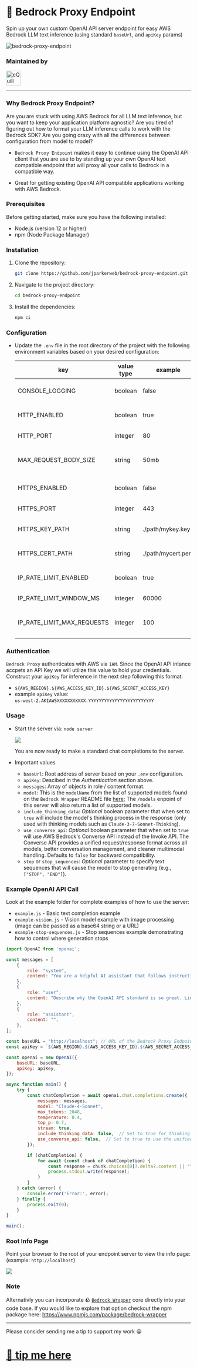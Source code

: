 # 🔀 Bedrock Proxy Endpoint
Spin up your own custom OpenAI API server endpoint for easy AWS Bedrock LLM text inference (using standard `baseUrl`, and `apiKey` params)

![bedrock-proxy-endpoint](https://raw.githubusercontent.com/jparkerweb/bedrock-proxy-endpoint/refs/heads/main/.readme/bedrock-proxy-endpoint.jpg)

### Maintained by
<a href="https://www.equilllabs.com">
  <img src="https://raw.githubusercontent.com/jparkerweb/eQuill-Labs/refs/heads/main/src/static/images/logo-text-outline.png" alt="eQuill Labs" height="40">
</a>

---

### Why Bedrock Proxy Endpoint?

Are you are stuck with using AWS Bedrock for all LLM text inference, but you want to keep your application platform agnostic?  Are you tired of figuring out how to format your LLM inference calls to work with the Bedrock SDK? Are you going crazy with all the differences between configuration from model to model?

- `Bedrock Proxy Endpoint` makes it easy to continue using the OpenAI API client that you are use to by standing up your own OpenAI text compatible endpoint that will proxy all your calls to Bedrock in a compatible way.

- Great for getting existing OpenAI API compatible applications working with AWS Bedrock.


### Prerequisites

Before getting started, make sure you have the following installed:

- Node.js (version 12 or higher)
- npm (Node Package Manager)

### Installation

1. Clone the repository:

    ```bash
    git clone https://github.com/jparkerweb/bedrock-proxy-endpoint.git
    ```

2. Navigate to the project directory:

    ```bash
    cd bedrock-proxy-endpoint
    ```

3. Install the dependencies:

    ```bash
    npm ci
    ```

### Configuration

* Update the `.env` file in the root directory of the project with the following
  environment variables based on your desired configuration:

    | key                        | value type | example                   | notes                          |
    |----------------------------|------------|---------------------------|--------------------------------|
    | CONSOLE_LOGGING            | boolean    | false                     | Show realtime logs             |
    | HTTP_ENABLED               | boolean    | true                      | Start a HTTP server            |
    | HTTP_PORT                  | integer    | 80                        | HTTP server port               |
    | MAX_REQUEST_BODY_SIZE      | string     | 50mb                      | Maximum size for request body  |
    | HTTPS_ENABLED              | boolean    | false                     | Start a HTTPS server           |
    | HTTPS_PORT                 | integer    | 443                       | HTTPS server port              |
    | HTTPS_KEY_PATH             | string     | ./path/mykey.key          | Path to key file for HTTPS     |
    | HTTPS_CERT_PATH            | string     | ./path/mycert.pem         | Path to cert file for HTTPS    |
    | IP_RATE_LIMIT_ENABLED      | boolean    | true                      | Enable rate limiting by IP     |
    | IP_RATE_LIMIT_WINDOW_MS    | integer    | 60000                     | Window in milliseconds         |
    | IP_RATE_LIMIT_MAX_REQUESTS | integer    | 100                       | Max requests per IP per window |

### Authentication

`Bedrock Proxy` authenticates with AWS via `IAM`. Since the OpenAI API intance accpets an API Key we will utilize this value to hold your credentials. Construct your `apiKey` for inference in the next step following this format:

- `${AWS_REGION}.${AWS_ACCESS_KEY_ID}.${AWS_SECRET_ACCESS_KEY}`
- example `apiKey` value:  
  `us-west-2.AKIAWSXXXXXXXXXXX.YYYYYYYYYYYYYYYYYYYYYYYYY`

### Usage

- Start the server via: `node server`  

  <img src="docs/console.png">  

  You are now ready to make a standard chat completions to the server.

- Important values
  - `baseUrl`: Root address of server based on your `.env` configuration.
  - `apiKey`: Descibed in the *Authentication* section above.
  - `messages`: Array of objects in role / content format.
  - `model`: This is the `modelName` from the list of supported models found on the `Bedrock Wrapper` README file [here](https://github.com/jparkerweb/bedrock-wrapper?tab=readme-ov-file#supported-models); The `/models` enpoint of this server will also return a list of supported models.
  - `include_thinking_data`: _Optional_ boolean parameter that when set to `true` will include the model's thinking process in the response (only used with thinking models such as `Claude-3-7-Sonnet-Thinking`).
  - `use_converse_api`: _Optional_ boolean parameter that when set to `true` will use AWS Bedrock's Converse API instead of the Invoke API. The Converse API provides a unified request/response format across all models, better conversation management, and cleaner multimodal handling. Defaults to `false` for backward compatibility.
  - `stop` or `stop_sequences`: _Optional_ parameter to specify text sequences that will cause the model to stop generating (e.g., `["STOP", "END"]`).

### Example OpenAI API Call
Look at the example folder for complete examples of how to use the server:
- `example.js` - Basic text completion example
- `example-vision.js` - Vision model example with image processing (image can be passed as a base64 string or a URL)
- `example-stop-sequences.js` - Stop sequences example demonstrating how to control where generation stops

```javascript
import OpenAI from 'openai';

const messages = [
    {
        role: "system",
        content: "You are a helpful AI assistant that follows instructions extremely well. Answer the user questions accurately.",
    },
    {
        role: "user",
        content: "Describe why the OpenAI API standard is so great. Limit your response to five sentences.",
    },
    {
        role: "assistant",
        content: "",
    },
];

const baseURL = "http://localhost"; // URL of the Bedrock Proxy Endpoint
const apiKey = `${AWS_REGION}.${AWS_ACCESS_KEY_ID}.${AWS_SECRET_ACCESS_KEY}` // Your AWS Creds / API Key

const openai = new OpenAI({
    baseURL: baseURL,
    apiKey: apiKey,
});

async function main() {
    try {
        const chatCompletion = await openai.chat.completions.create({
            messages: messages,
            model: "Claude-4-Sonnet",
            max_tokens: 2048,
            temperature: 0.4,
            top_p: 0.7,
            stream: true,
            include_thinking_data: false,  // Set to true for thinking models like "Claude-4-Sonnet-Thinking"
            use_converse_api: false,  // Set to true to use the unified Converse API instead of Invoke API
        });

        if (chatCompletion) {
            for await (const chunk of chatCompletion) {
                const response = chunk.choices[0]?.delta?.content || "";
                process.stdout.write(response);
            }
        }
    } catch (error) {
        console.error('Error:', error);
    } finally {
        process.exit(0);
    }
}

main();
```

### Root Info Page

Point your browser to the root of your endpoint server to view the info page: (example: `http://localhost`)  

<img src="docs/bedrock-proxy-endpoint.png" style="max-width:700px">

### Note

Alternativly you can incorporate 🪨 <a href="https://github.com/jparkerweb/bedrock-wrapper" target="bedrockWrapper">`Bedrock Wrapper`</a> core directly into your code base. If you would like to explore that option checkout the npm package here: https://www.npmjs.com/package/bedrock-wrapper

---

Please consider sending me a tip to support my work 😀
# [🍵 tip me here](https://ko-fi.com/jparkerweb)
